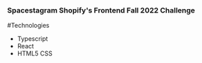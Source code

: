 ### Spacestagram Shopify's Frontend Fall 2022 Challenge

#Technologies

- Typescript
- React
- HTML5
  CSS
